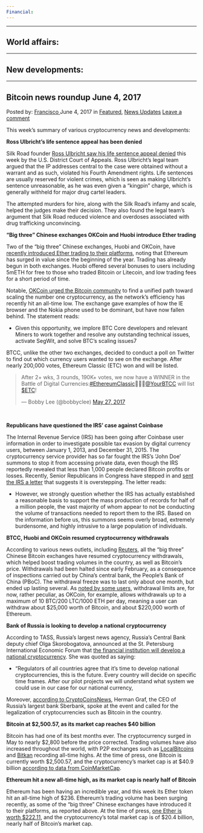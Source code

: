 ```yaml
---
Financial:
---
```

---
World affairs:
---
---
New developments:
---
---
Bitcoin news roundup June 4, 2017
---
<article class="post-listing post-20395 post type-post status-publish format-standard has-post-thumbnail hentry  tag-3676 tag-bitcoin tag-june tag-news tag-roundup">
    <div class="post-inner">
        <span>Posted by: <a href="https://www.deepdotweb.com/author/francisco/" title="">Francisco </a></span>
    <span>June 4, 2017</span>
    <span>in <a href="https://www.deepdotweb.com/category/deepdot-news/" rel="category tag">Featured</a>, <a href="https://www.deepdotweb.com/category/news-updates/" rel="category tag">News Updates</a></span>
    <span><a href="https://www.deepdotweb.com/2017/06/04/bitcoin-news-roundup-june-3-2017/#respond">Leave a comment</a></span>
    </p>
    <div class="clear"></div>
    <div class="entry">
    <p>This week’s summary of various cryptocurrency news and developments:</p>
    <p><strong>Ross Ulbricht’s life sentence appeal has been denied</strong></p>
    <p>Silk Road founder <a href="http://pdfserver.amlaw.com/nlj/ULBRICHT-ca2-20170531.pdf">Ross Ulbricht saw his life sentence appeal denied</a> this week by the U.S. District Court of Appeals. Ross Ulbricht’s legal team argued that the IP addresses central to the case were obtained without a warrant and as such, violated his Fourth Amendment rights. Life sentences are usually reserved for violent crimes, which is seen as making Ulbricht’s sentence unreasonable, as he was even given a “kingpin” charge, which is generally withheld for major drug cartel leaders.</p>
    <p>The attempted murders for hire, along with the Silk Road’s infamy and scale, helped the judges make their decision. They also found the legal team’s argument that Silk Road reduced violence and overdoses associated with drug trafficking unconvincing.</p>
    <p><strong>“Big three” Chinese exchanges OKCoin and Huobi introduce Ether trading</strong></p>
    <p>Two of the “big three” Chinese exchanges, Huobi and OKCoin, have <a href="https://www.ethnews.com/chinese-digital-currency-exchanges-huobi-and-okcoin-to-list-ether">recently introduced Ether trading to their platforms</a>, noting that Ethereum has surged in value since the beginning of the year. Trading has already begun in both exchanges. Huobi offered several bonuses to users including 5mETH for free to those who traded Bitcoin or Litecoin, and low trading fees for a short period of time.</p>
    <p>Notable, <a href="http://blog.okcoin.com/post/161249379259/okcoin-to-add-ethereum-trading">OKCoin urged the Bitcoin community</a> to find a unified path toward scaling the number one cryptocurrency, as the network’s efficiency has recently hit an all-time low. The exchange gave examples of how the IE browser and the Nokia phone used to be dominant, but have now fallen behind. The statement reads:</p>
    <ul>
    <li>Given this opportunity, we implore BTC Core developers and relevant Miners to work together and resolve any outstanding technical issues, activate SegWit, and solve BTC’s scaling issues7</li>
    </ul>
    <p>BTCC, unlike the other two exchanges, decided to conduct a poll on Twitter to find out which currency users wanted to see on the exchange. After nearly 200,000 votes, Ethereum Classic (ETC) won and will be listed.</p>
    <blockquote class="twitter-tweet" data-width="550">
    <p lang="en" dir="ltr">After 2+ wks, 3 rounds, 190K+ votes, we now have a WINNER in the Battle of Digital Currencies:<a href="https://twitter.com/hashtag/EthereumClassic?src=hash">#EthereumClassic</a>👏👏👏<a href="https://twitter.com/YourBTCC">@YourBTCC</a> will list <a href="https://twitter.com/search?q=%24ETC&amp;src=ctag">$ETC</a>!</p>
    <p>&mdash; Bobby Lee (@bobbyclee) <a href="https://twitter.com/bobbyclee/status/868502340126388226">May 27, 2017</a></p></blockquote>
    <p><script async src="//platform.twitter.com/widgets.js" charset="utf-8"></script></p>
    <p>&nbsp;</p>
    <p><strong>Republicans have questioned the IRS’ case against Coinbase</strong></p>
    <p>The Internal Revenue Service (IRS) has been going after Coinbase user information in order to investigate possible tax evasion by digital currency users, between January 1, 2013, and December 31, 2015. The cryptocurrency service provider has so far fought the IRS’s ‘John Doe’ summons to stop it from accessing private data, even though the IRS reportedly revealed that less than 1,000 people declared Bitcoin profits or losses. Recently, Senior Republicans in Congress have stepped in and <a href="https://waysandmeans.house.gov/wp-content/uploads/2017/05/2017.05.17-Coinbase-Letter-Hatch-Brady-Buchanan.pdf">sent the IRS a letter</a> that suggests it is overstepping. The letter reads:</p>
    <ul>
    <li>However, we strongly question whether the IRS has actually established a reasonable basis to support the mass production of records for half of a million people, the vast majority of whom appear to not be conducting the volume of transactions needed to report them to the IRS. Based on the information before us, this summons seems overly broad, extremely burdensome, and highly intrusive to a large population of individuals.</li>
    </ul>
    <p><strong>BTCC, Huobi and OKCoin resumed cryptocurrency withdrawals</strong></p>
    <p>According to various news outlets, including <a href="http://www.reuters.com/article/us-china-bitcoin-idUSKBN18S42X">Reuters</a>, all the “big three” Chinese Bitcoin exchanges have resumed cryptocurrency withdrawals, which helped boost trading volumes in the country, as well as Bitcoin’s price. Withdrawals had been halted since early February, as a consequence of inspections carried out by China’s central bank, the People’s Bank of China (PBoC). The withdrawal freeze was to last only about one month, but ended up lasting several. As <a href="https://www.reddit.com/r/Bitcoin/comments/6efmfu/okcoin_resumes_withdrawals/di9z0n1/">noted by some users</a>, withdrawal limits are, for now, rather peculiar, as OKCoin, for example, allows withdrawals up to a maximum of 10 BTC/200 LTC/1000 ETH per day, meaning a user can withdraw about $25,000 worth of Bitcoin, and about $220,000 worth of Ethereum.</p>
    <p><strong>Bank of Russia is looking to develop a national cryptocurrency</strong></p>
    <p>According to TASS, Russia’s largest news agency, Russia’s Central Bank deputy chief Olga Skorobogatova, announced at the St. Petersburg International Economic Forum that <a href="http://tass.com/economy/949263">the financial institution will develop a national cryptocurrency</a>. She was quoted as saying:</p>
    <ul>
    <li>&#8220;Regulators of all countries agree that it’s time to develop national cryptocurrencies, this is the future. Every country will decide on specific time frames. After our pilot projects we will understand what system we could use in our case for our national currency,</li>
    </ul>
    <p>Moreover, <a href="https://www.cryptocoinsnews.com/russia-national-digital-currency/">according to CryptoCoinsNews</a>, Herman Graf, the CEO of Russia’s largest bank Sberbank, spoke at the event and called for the legalization of cryptocurrencies such as Bitcoin in the country.</p>
    <p><strong>Bitcoin at $2,500.57, as its market cap reaches $40 billion</strong></p>
    <p>Bitcoin has had one of its best months ever. The cryptocurrency surged in May to nearly $2,800 before the price corrected. Trading volumes have also increased throughout the world, with P2P exchanges such as <a href="https://localbitcoins.com/">LocalBitcoins</a> and <a href="https://bitkan.com/">Bitkan</a> recording all-time highs. At the time of press, one Bitcoin is currently worth $2,500.57, and the cryptocurrency’s market cap is at $40.9 billion <a href="https://coinmarketcap.com/currencies/bitcoin/">according to data from CoinMarketCap</a>.</p>
    <p><strong>Ethereum hit a new all-time high, as its market cap is nearly half of Bitcoin</strong></p>
    <p>Ethereum has been having an incredible year, and this week its Ether token hit an all-time high of $236. Ethereum’s trading volume has been surging recently, as some of the “big three” Chinese exchanges have introduced it to their platforms, as reported above. At the time of press, <a href="https://coinmarketcap.com/currencies/ethereum/">one Ether is worth $222.11</a>, and the cryptocurrency’s total market cap is of $20.4 billion, nearly half of Bitcoin’s market cap.</p>
    </div>
    <span style="display:none"><a href="https://www.deepdotweb.com/tag/2017/" rel="tag">2017</a> <a href="https://www.deepdotweb.com/tag/bitcoin/" rel="tag">bitcoin</a> <a href="https://www.deepdotweb.com/tag/june/" rel="tag">june</a> <a href="https://www.deepdotweb.com/tag/news/" rel="tag">news</a> <a href="https://www.deepdotweb.com/tag/roundup/" rel="tag">roundup</a></span> <span style="display:none" class="updated">2017-06-04</span>
    <div style="display:none" class="vcard author" itemprop="author" itemscope itemtype="http://schema.org/Person"><strong class="fn" itemprop="name"><a href="https://www.deepdotweb.com/author/francisco/" title="Posts by Francisco" rel="author">Francisco</a></strong></div>
    </div>
</article>

